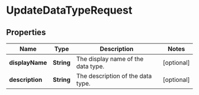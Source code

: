 

# UpdateDataTypeRequest


## Properties

Name | Type | Description | Notes
------------ | ------------- | ------------- | -------------
**displayName** | **String** | The display name of the data type. |  [optional]
**description** | **String** | The description of the data type. |  [optional]



